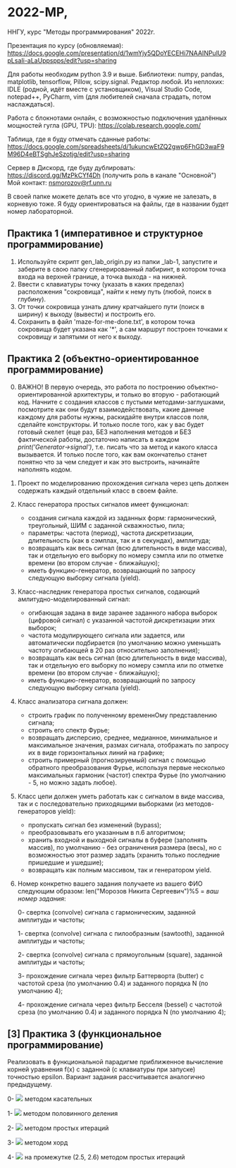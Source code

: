# 2022-MP,
ННГУ, курс "Методы программирования" 2022г.

Презентация по курсу (обновляемая): https://docs.google.com/presentation/d/1wmYjy5QDoYECEHi7NAAINPulU9pLsaIi-aLaUppspps/edit?usp=sharing

Для работы необходим python 3.9 и выше. Библиотеки: numpy, pandas, matplotlib, tensorflow, Pillow, scipy.signal. Редактор любой. Из неплохих: IDLE (родной, идёт вместе с установщиком), Visual Studio Code, notepad++, PyCharm, vim (для любителей сначала страдать, потом наслаждаться).

Работа с блокнотами онлайн, с возможностью подключения удалённых мощностей гугла (GPU, TPU): https://colab.research.google.com/

Таблица, где я буду отмечать сданные работы: https://docs.google.com/spreadsheets/d/1ukuncwEtZQ2gwp6FhGD3waF9M96D4eBTSghJeSzotjg/edit?usp=sharing

Сервер в Дискорд, где буду дублировать: https://discord.gg/MzPkCYf4Dh (получить роль в канале "Основной") Мой контакт: nsmorozov@rf.unn.ru

В своей папке можете делать все что угодно, в чужие не залезать, в корневую тоже. Я буду ориентироваться на файлы, где в названии будет номер лабораторной.

## Практика 1 (императивное и структурное программирование)

1. Используйте скрипт gen_lab_origin.py из папки  \_lab-1, запустите и заберите в свою папку сгенерированный лабиринт, в котором точка входа на верхней границе, а точка выхода - на нижней. 
2. Ввести с клавиатуры точку (указать в каких пределах) расположения "сокровища", найти к нему путь (любой, поиск в глубину). 
3. От точки сокровища узнать длину кратчайшего пути (поиск в ширину) к выходу (вывести) и построить его. 
4. Сохранить в файл 'maze-for-me-done.txt', в котором точка сокровища будет указана как \'\*\', а сам маршрут построен точками к сокровищу и запятыми от него к выходу.

## Практика 2 (объектно-ориентированное программирование)

0. ВАЖНО! В первую очередь, это работа по построению объектно-ориентированной архитектуры, и только во вторую - работающий код. Начните с создания классов с пустыми методами-заглушками, посмотрите как они будут взаимодействовать, какие данные каждому для работы нужны, раскидайте внутри классов поля, сделайте конструкторы. И только после того, как у вас будет готовый скелет (еще раз, БЕЗ наполнения методов и БЕЗ фактической работы, достаточно написать в каждом *print('Generator->signal')*,  т.е. писать что за метод и какого класса вызывается. И только после того, как вам окончательо станет понятно что за чем следует и как это выстроить, начинайте наполнять кодом.

1. Проект по моделированию прохождения сигнала через цепь должен содержать каждый отдельный класс в своем файле.
2. Класс генератора простых сигналов имеет функционал:
    
    - создания сигнала каждой из заданных форм: гармонический, треугольный, ШИМ с заданной скважностью, пила;
    - параметры: частота (период), частота дискретизации, длительность (как в сэмплах, так и в секундах), амплитуда;
    - возвращать как весь сигнал (всю длительность в виде массива), так и отдельную его выборку по номеру сэмпла или по отметке времени (во втором случае - ближайшую);
    - иметь функцию-генератор, возвращающий по запросу следующую выборку сигнала (yield).
    
3. Класс-наследник генератора простых сигналов, содающий амлитудно-моделированный сигнал:
    - огибающая задана в виде заранее заданного набора выборок (цифровой сигнал) с указанной частотой дискретизации этих выборок;
    - частота модулирующего сигнала или задается, или автоматически подбирается (по умолчанию можно уменьшать частоту огибающей в 20 раз относительно заполнения);
    - возвращать как весь сигнал (всю длительность в виде массива), так и отдельную его выборку по номеру сэмпла или по отметке времени (во втором случае - ближайшую);
    - иметь функцию-генератор, возвращающий по запросу следующую выборку сигнала (yield).

4. Класс анализатора сигнала должен:
    - строить график по полученному временнОму представлению сигнала;
    - строить его спектр Фурье;
    - возвращать дисперсию, среднее, медианное, минимальное и максимальное значения, размах сигнала, отображать по запросу их в виде горизонтальных линий на графике;
    - строить примерный (прогнозируемый) сигнал с помощью обратного преобразования Фурье, используя первые несколько максимальных гармоник (частот) спектра Фурье (по умолчанию - 5, но можно задать любое).

5. Класс цепи должен уметь работать как с сигналом в виде массива, так и с последовательно приходящими выборками (из методов-генераторов yield):
    - пропускать сигнал без изменений (bypass);
    - преобразовывать его указанным в п.6 алгоритмом;
    - хранить входной и выходной сигналы в буфере (заполнять массив), по умолчанию - без ограничения размера (весь), но с возможностью этот размер задать (хранить только последние пришедшие и ушедшие);
    - возвращать как полным массивом, так и генератором yield.

6. Номер конкретно вашего задания получаете из вашего ФИО следующим образом: len("Морозов Никита Сергеевич")%5 = *ваш номер задания*:


    0- свертка (convolve) сигнала с гармоническим, заданной амплитуды и частоты;
    
    1- свертка (convolve) сигнала с пилообразным (sawtooth), заданной амплитуды и частоты;
    
    2- свертка (convolve) сигнала с прямоугольным (square), заданной амплитуды и частоты;
    
    3- прохождение сигнала через фильтр Баттерворта (butter) с частотой среза (по умолчанию 0.4) и заданного порядка N (по умолчанию 4);
    
    4- прохождение сигнала через фильтр Бесселя (bessel) с частотой среза (по умолчанию 0.4) и заданного порядка N (по умолчанию 4);
    
 ## [3] Практика 3 (функциональное программирование)
 
 Реализовать в функциональной парадигме приближенное вычисление корней уравнения f(x) с заданной (с клавиатуры при запуске) точностью epsilon. Вариант задания рассчитывается аналогично предыдущему.
 
   0- ![](https://latex.codecogs.com/svg.image?\bg{black}{\color{red}&space;\ln{x}&plus;(x&plus;1)^3=0) методом касательных
   
   1- ![](https://latex.codecogs.com/svg.image?\bg{black}{\color{red}&space;(2-x)e^{x}=0) методом половинного деления
   
   2- ![](https://latex.codecogs.com/svg.image?\bg{black}{\color{red}&space;x^2=\ln(x&plus;1)) методом простых итераций
   
   3- ![](https://latex.codecogs.com/svg.image?\bg{black}{\color{red}&space;\lg(1&plus;2x)=2-x) методом хорд
   
   4- ![](https://latex.codecogs.com/svg.image?\bg{black}{\color{red}&space;2sin&space;x-arctg&space;x=0) на промежутке (2.5, 2.6) методом простых итераций

